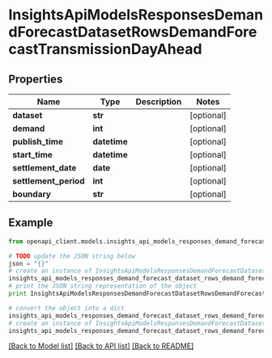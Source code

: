 # InsightsApiModelsResponsesDemandForecastDatasetRowsDemandForecastTransmissionDayAhead


## Properties
Name | Type | Description | Notes
------------ | ------------- | ------------- | -------------
**dataset** | **str** |  | [optional] 
**demand** | **int** |  | [optional] 
**publish_time** | **datetime** |  | [optional] 
**start_time** | **datetime** |  | [optional] 
**settlement_date** | **date** |  | [optional] 
**settlement_period** | **int** |  | [optional] 
**boundary** | **str** |  | [optional] 

## Example

```python
from openapi_client.models.insights_api_models_responses_demand_forecast_dataset_rows_demand_forecast_transmission_day_ahead import InsightsApiModelsResponsesDemandForecastDatasetRowsDemandForecastTransmissionDayAhead

# TODO update the JSON string below
json = "{}"
# create an instance of InsightsApiModelsResponsesDemandForecastDatasetRowsDemandForecastTransmissionDayAhead from a JSON string
insights_api_models_responses_demand_forecast_dataset_rows_demand_forecast_transmission_day_ahead_instance = InsightsApiModelsResponsesDemandForecastDatasetRowsDemandForecastTransmissionDayAhead.from_json(json)
# print the JSON string representation of the object
print InsightsApiModelsResponsesDemandForecastDatasetRowsDemandForecastTransmissionDayAhead.to_json()

# convert the object into a dict
insights_api_models_responses_demand_forecast_dataset_rows_demand_forecast_transmission_day_ahead_dict = insights_api_models_responses_demand_forecast_dataset_rows_demand_forecast_transmission_day_ahead_instance.to_dict()
# create an instance of InsightsApiModelsResponsesDemandForecastDatasetRowsDemandForecastTransmissionDayAhead from a dict
insights_api_models_responses_demand_forecast_dataset_rows_demand_forecast_transmission_day_ahead_form_dict = insights_api_models_responses_demand_forecast_dataset_rows_demand_forecast_transmission_day_ahead.from_dict(insights_api_models_responses_demand_forecast_dataset_rows_demand_forecast_transmission_day_ahead_dict)
```
[[Back to Model list]](../README.md#documentation-for-models) [[Back to API list]](../README.md#documentation-for-api-endpoints) [[Back to README]](../README.md)


